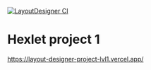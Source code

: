 [![LayoutDesigner CI](https://github.com/maradondt/layout-designer-project-lvl1/actions/workflows/htmlcss.yml/badge.svg)](https://github.com/maradondt/layout-designer-project-lvl1/actions/workflows/htmlcss.yml)

# Hexlet project 1

https://layout-designer-project-lvl1.vercel.app/
